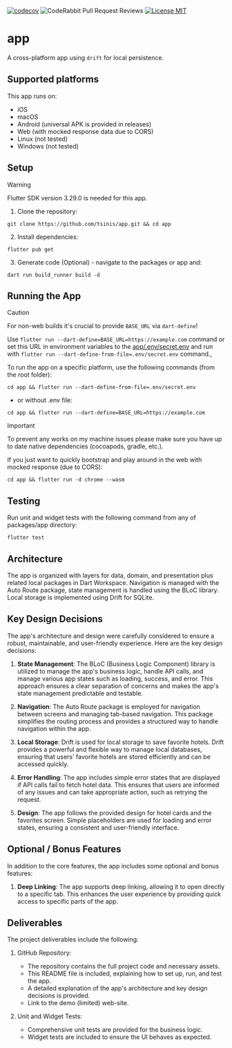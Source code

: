 [![codecov](https://codecov.io/gh/tsinis/app/graph/badge.svg?token=03NKJBVT6F)](https://app.codecov.io/gh/tsinis/app/flags)
![CodeRabbit Pull Request Reviews](https://img.shields.io/coderabbit/prs/github/tsinis/app?labelColor=171717&color=FF570A&link=https%3A%2F%2Fcoderabbit.ai&label=CodeRabbit%20Reviews)
[![License MIT](https://img.shields.io/badge/License-MIT-yellow.svg)](https://opensource.org/licenses/MIT)

# app

A cross-platform app using `drift` for local persistence.

## Supported platforms

This app runs on:

- iOS
- macOS
- Android (universal APK is provided in releases)
- Web (with mocked response data due to CORS)
- Linux (not tested)
- Windows (not tested)

## Setup

> [!WARNING]
> Flutter SDK version 3.29.0 is needed for this app.

1. Clone the repository:

```shell
git clone https://github.com/tsinis/app.git && cd app
```

2. Install dependencies:

```shell
flutter pub get
```

3. Generate code (Optional) - navigate to the packages or app and:

```shell
dart run build_runner build -d
```

## Running the App

> [!CAUTION]
> For non-web builds it's crucial to provide `BASE_URL` via `dart-define`!
>
> Use `flutter run --dart-define=BASE_URL=https://example.com` command or
> set this URL in environment variables to the [app/.env/secret.env](app/.env/) and
> run with `flutter run --dart-define-from-file=.env/secret.env` command.,

To run the app on a specific platform, use the following commands (from the root folder):

```shell
cd app && flutter run --dart-define-from-file=.env/secret.env
```

- or without .env file:

```shell
cd app && flutter run --dart-define=BASE_URL=https://example.com
```

> [!IMPORTANT]
> To prevent any works on my machine issues please make sure you have up to date native dependencies (cocoapods, gradle, etc.).

If you just want to quickly bootstrap and play around in the web with mocked response (due to CORS):

```shell
cd app && flutter run -d chrome --wasm
```

## Testing

Run unit and widget tests with the following command from any of packages/app directory:

```shell
flutter test
```

## Architecture

The app is organized with layers for data, domain, and presentation plus related local packages in Dart Workspace. Navigation is managed with the Auto Route package, state management is handled using the BLoC library. Local storage is implemented using Drift for SQLite.

## Key Design Decisions

The app's architecture and design were carefully considered to ensure a robust, maintainable, and user-friendly experience. Here are the key design decisions:

1. **State Management**: The BLoC (Business Logic Component) library is utilized to manage the app's business logic, handle API calls, and manage various app states such as loading, success, and error. This approach ensures a clear separation of concerns and makes the app's state management predictable and testable.

2. **Navigation**: The Auto Route package is employed for navigation between screens and managing tab-based navigation. This package simplifies the routing process and provides a structured way to handle navigation within the app.

3. **Local Storage**: Drift is used for local storage to save favorite hotels. Drift provides a powerful and flexible way to manage local databases, ensuring that users' favorite hotels are stored efficiently and can be accessed quickly.

4. **Error Handling**: The app includes simple error states that are displayed if API calls fail to fetch hotel data. This ensures that users are informed of any issues and can take appropriate action, such as retrying the request.

5. **Design**: The app follows the provided design for hotel cards and the favorites screen. Simple placeholders are used for loading and error states, ensuring a consistent and user-friendly interface.

## Optional / Bonus Features

In addition to the core features, the app includes some optional and bonus features:

1. **Deep Linking**: The app supports deep linking, allowing it to open directly to a specific tab. This enhances the user experience by providing quick access to specific parts of the app.

## Deliverables

The project deliverables include the following:

1. GitHub Repository:

   - The repository contains the full project code and necessary assets.
   - This README file is included, explaining how to set up, run, and test the app.
   - A detailed explanation of the app's architecture and key design decisions is provided.
   - Link to the demo (limited) web-site.

2. Unit and Widget Tests:

   - Comprehensive unit tests are provided for the business logic.
   - Widget tests are included to ensure the UI behaves as expected.
